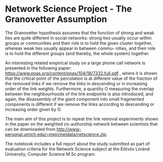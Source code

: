 # Network Science Project - The Granovetter Assumption
The Granovetter hypothesis assumes that the function of strong and weak ties are quite different in social networks: strong ties usually occur within groups or communities and their role is to hold the given cluster together, whereas weak ties usually appear in between commu- nities, and their role is to hold the different groups (and thereby, the whole system) together.

An interesting related empirical study on a large phone call network is presented in the following paper: https://www.pnas.org/content/pnas/104/18/7332.full.pdf , where it is shown that the critical point of the percolation is at different value of the fraction of the removed links if we remove the links in descending or in increasing order of the link weights. Furthermore, a quantity O measuring the overlap between the neighbourhoods of the link endpoints is also introduced, and again, the disassembly of the giant component into small fragmented components is different if we remove the links according to descending or increasing order given by O.

The main aim of this project is to repeat the link removal experiments shown in the paper on the weighted co-authorship network between scientists that can be downloaded from http://www-personal.umich.edu/~mejn/netdata/netscience.zip.

The notebook includes a full report about the study submitted as part of evaluation criteria for the Network Science subject at the Eötvös Loránd University, Computer Science M.Sc program.

